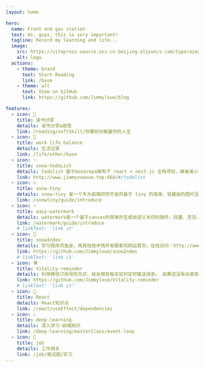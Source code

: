 ```yaml
---
layout: home

hero:
  name: Front end gas station
  text: Hi, guys, this is very important!
  tagline: Record my learning and life...
  image:
    src: https://vitepress-source.oss-cn-beijing.aliyuncs.com/typoraimage-20220326203849385.png
    alt: logo
  actions:
    - theme: brand
      text: Start Reading
      link: /base
    - theme: alt
      text: View on GitHub
      link: https://github.com/Jimmylxue/blog

features:
  - icon: 📝
    title: 读书分享
    details: 读书分享&感悟
    link: /reading/softSkill/你要如何衡量你的人生
  - icon: 🌱
    title: work life balance
    details: 生活记录
    link: /life/other/base
  - icon: ✨
    title: snow-todoList
    details: todolist 基于monorepo架构下 react + nest.js 全栈项目，麻雀虽小五脏俱全
    link: http://www.jimmyxuexue.top:668/#/todolist
  - icon: 🔥
    title: snow-tiny
    details: snow-tiny 是一个专为前端同学开发的基于 tiny 的简单、轻量级的图片压缩工具。只需三步，就可实现图片自动化压缩，极大提高效率和压缩体验！
    link: /snowtiny/guide/introduce
  - icon: ⚡️
    title: easy-watermark
    details: watermark是一个基于canvas的简单的生成自定义水印的插件，轻量、灵活、配置简单是它的特点。可以非常快速创建水印、马赛克功能。
    link: /watermark/guide/introduce
    # linkText: 'link it'
  - icon: 🖖
    title: snowIndex
    details: 学习程序员鱼皮，用其他技术栈开发极客风网站首页，在线访问：http://www.jimmyxuexue.top:668/
    link: https://github.com/Jimmylxue/snowIndex
    # linkText: 'link it'
  - icon: 🛠️
    title: Vitality-reminder
    details: 利用微信订阅号的方式，给女朋友每天定时定时推送消息。 如果还没有女朋友的这个可以祝你一臂之力
    link: https://github.com/Jimmylxue/Vitality-reminder
    # linkText: 'link it'
  - icon: 🔖
    title: React
    details: React知识点
    link: /react/useEffect/dependencies
  - icon: ✏️
    title: deep-learning
    details: 深入学习-前端知识
    link: /deep-learning/masterClass/event-loop
  - icon: 🚀
    title: job
    details: 工作相关
    link: /job/面试题/实习
---
```


<script setup>
import Member from '../components/Member.vue'
</script>

<Member />

<style>
  
  /* 宽度大于 640 采用的样式 */
@media (min-width: 640px) {
  .VPFeatures>.container>.items>.item{
    width: calc(100% / 4);
  }
}

/* 宽度大于 960 采用的样式 */

@media (min-width: 960px) {
  .VPFeatures>.container>.items>.item{
    width: calc(100% / 4);
  }
}
</style>
